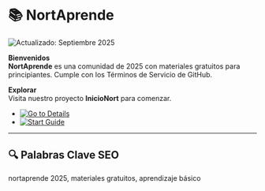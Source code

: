# 📚 NortAprende  

![Actualizado: Septiembre 2025](https://img.shields.io/badge/Actualizado-Septiembre_2025-3498db)  

**Bienvenidos**  
**NortAprende** es una comunidad de 2025 con materiales gratuitos para principiantes. Cumple con los Términos de Servicio de GitHub.  

**Explorar**  
Visita nuestro proyecto **InicioNort** para comenzar.  

- [![Go to Details](https://img.shields.io/badge/Go_to_Details-NOW-blueviolet)](https://github.com/NortAprende/.github)  
- [![Start Guide](https://img.shields.io/badge/Start_Guide-NOW-blueviolet)](https://github.com/NortAprende/InicioNortVPN)

---

## 🔍 Palabras Clave SEO  

nortaprende 2025, materiales gratuitos, aprendizaje básico
